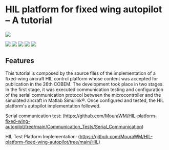 # HIL platform for fixed wing autopilot – A tutorial

![](https://github.com/MouraWM/HIL-platform-fixed-wing-autopilot/images/wd.jpg)

![](https://img.shields.io/github/stars/MouraWM/HIL-platform-fixed-wing-autopilot.svg) ![](https://img.shields.io/github/forks/MouraWM/HIL-platform-fixed-wing-autopilot.svg) ![](https://https://img.shields.io/github/release/MouraWM/HIL-platform-fixed-wing-autopilot.svg) ![](https://img.shields.io/github/issues/MouraWM/HIL-platform-fixed-wing-autopilot.svg) ![](https://img.shields.io/github/bower/MouraWM/HIL-platform-fixed-wing-autopilot.svg)

## Features

This tutorial is composed by the source files of the implementation of a fixed-wing aircraft HIL control platform whose content was accepted for publication in the 26th COBEM. The development took place in two stages. In the first stage, it was executed communication testing and configuration of the serial communication protocol between the microcontroller and the simulated aircraft in Matlab Simulink®. Once configured and tested, the HIL platform's autopilot implementation followed.

Serial communication test: (https://github.com/MouraWM/HIL-platform-fixed-wing-autopilot/tree/main/Communication_Tests/Serial_Communication)

HIL Test Platform Implementation: (https://github.com/MouraWM/HIL-platform-fixed-wing-autopilot/tree/main/HIL)


